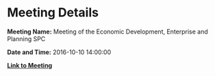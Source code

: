 # Meeting Details

**Meeting Name:** Meeting of the Economic Development, Enterprise and Planning SPC

**Date and Time:** 2016-10-10 14:00:00

**[Link to Meeting](https://www.limerick.ie/council/whats-on/meeting-economic-development-enterprise-and-planning-spc-2)**

